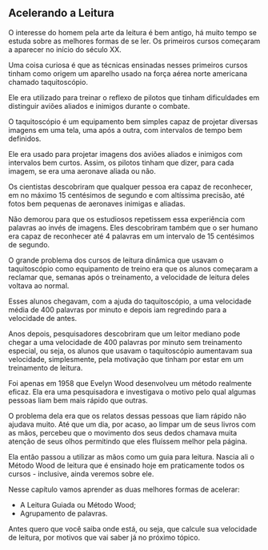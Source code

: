 ## Acelerando a Leitura

O interesse do homem pela arte da leitura é bem antigo, há muito tempo se estuda sobre as melhores formas de se ler. Os primeiros cursos começaram a aparecer no início do século XX.

Uma coisa curiosa é que as técnicas ensinadas nesses primeiros cursos tinham como origem um aparelho usado na força aérea norte americana chamado taquitoscópio.

Ele era utilizado para treinar o reflexo de pilotos que tinham dificuldades em distinguir aviões aliados e inimigos durante o combate.

O taquitoscópio é um equipamento bem simples capaz de projetar diversas imagens em uma tela, uma após a outra, com intervalos de tempo bem definidos.

Ele era usado para projetar imagens dos aviões aliados e inimigos com intervalos bem curtos. Assim, os pilotos tinham que dizer, para cada imagem, se era uma aeronave aliada ou não.

Os cientistas descobriram que qualquer pessoa era capaz de reconhecer, em no máximo 15 centésimos de segundo e com altíssima precisão, até fotos bem pequenas de aeronaves inimigas e aliadas.

Não demorou para que os estudiosos repetissem essa experiência com palavras ao invés de imagens. Eles descobriram também que o ser humano era capaz de reconhecer até 4 palavras em um intervalo de 15 centésimos de segundo.

O grande problema dos cursos de leitura dinâmica que usavam o taquitoscópio como equipamento de treino era que os alunos começaram a reclamar que, semanas após o treinamento, a velocidade de leitura deles voltava ao normal.

Esses alunos chegavam, com a ajuda do taquitoscópio, a uma velocidade média de 400 palavras por minuto e depois iam regredindo para a velocidade de antes.

Anos depois, pesquisadores descobriram que um leitor mediano pode chegar a uma velocidade de 400 palavras por minuto sem treinamento especial, ou seja, os alunos que usavam o taquitoscópio aumentavam sua velocidade, simplesmente, pela motivação que tinham por estar em um treinamento de leitura.

Foi apenas em 1958 que Evelyn Wood desenvolveu um método realmente eficaz. Ela era uma pesquisadora e investigava o motivo pelo qual algumas pessoas liam bem mais rápido que outras. 

O problema dela era que os relatos dessas pessoas que liam rápido não ajudava muito. Até que um dia, por acaso, ao limpar um de seus livros com as mãos, percebeu que o movimento dos seus dedos chamava muita atenção de seus olhos permitindo que eles fluíssem melhor pela página. 

Ela então passou a utilizar as mãos como um guia para leitura. Nascia ali o Método Wood de leitura que é ensinado hoje em praticamente todos os cursos - inclusive, ainda veremos sobre ele.

Nesse capítulo vamos aprender as duas melhores formas de acelerar:

* A Leitura Guiada ou Método Wood;
* Agrupamento de palavras.

Antes quero que você saiba onde está, ou seja, que calcule sua velocidade de leitura, por motivos que vai saber já no próximo tópico.

